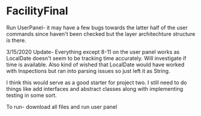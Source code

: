 # FacilityFinal
Run UserPanel- it may have a few bugs towards the latter half of the user commands since haven't been checked but the layer architechture structure 
is there.

3/15/2020 Update- Everything except 8-11 on the user panel works as LocalDate doesn't seem to be tracking time accurately. Will investigate if time is available. Also kind of wished that LocalDate would have worked with Inspections but ran into parsing issues so just left it as String.

I think this would serve as a good starter for project two.
I still need to do things like add interfaces and abstract classes along with implementing testing in some sort.


To run- download all files and run user panel
